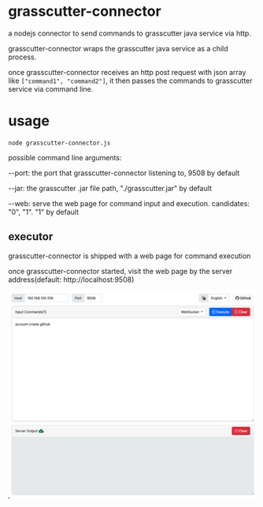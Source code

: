 # grasscutter-connector
a nodejs connector to send commands to grasscutter java service via http.

grasscutter-connector wraps the grasscutter java service as a child process.

once grasscutter-connector receives an http post request with json array like `["command1", "command2"]`, it then passes the commands to grasscutter service via command line.

# usage
```shell
node grasscutter-connector.js
```
possible command line arguments:

--port: the port that grasscutter-connector listening to, 9508 by default

--jar: the grasscutter .jar file path, "./grasscutter.jar" by default

--web: serve the web page for command input and execution. candidates: "0", "1". "1" by default

## executor
grasscutter-connector is shipped with a web page for command execution

once grasscutter-connector started, visit the web page by the server address(default: http://localhost:9508)

![web-page](./web-page.png) 